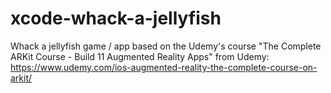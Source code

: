 # xcode-whack-a-jellyfish
Whack a jellyfish game / app based on the Udemy's course "The Complete ARKit Course - Build 11 Augmented Reality Apps" from Udemy: https://www.udemy.com/ios-augmented-reality-the-complete-course-on-arkit/

